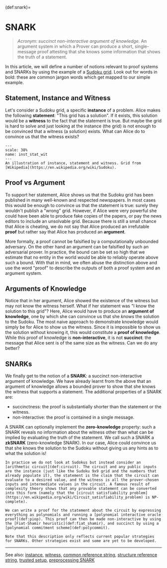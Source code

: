 (def:snark)=
# SNARK
> *Acronym: succinct non-interactive argument of knowledge.* An argument system in which a Prover can produce a short, single-message proof attesting that she knows some information that shows the truth of a statement.

In this article, we will define a number of notions relevant to proof systems and SNARKs by using the example of a [Sudoku grid](https://en.wikipedia.org/wiki/Sudoku). Look out for words in bold: these are common jargon words which get mapped to our simple example.

## Statement, Instance and Witness
Let's consider a Sudoku grid, a specific **instance** of a problem. Alice makes the following **statement**: "This grid has a solution". If it exists, this solution would be a **witness** to the fact that the statement is true. But maybe the grid is hard to solve and just looking at the instance (the grid) is not enough to be convinced that a witness (a solution) exists. What can Alice do to convince us that the witness exists?

```{figure} ../images/inst_stat_wit.png
---
scale: 38%
name: inst_stat_wit
---
An illustration of instance, statement and witness. Grid from [Wikipedia](https://en.wikipedia.org/wiki/Sudoku).
```

## Proof vs Argument
To support her statement, Alice shows us that the Sudoku grid has been published in many well-known and respected newspapers. In most cases this would be enough to convince us that the statement is true: surely they wouldn't publish a "wrong" grid. However, if Alice were very powerful she could have been able to produce fake copies of the papers, or pay the news editors to include an unsolvable grid. Because there is still a small chance that Alice is cheating, we do not say that Alice produced an irrefutable **proof** but rather say that Alice has produced an **argument**.

More formally, a proof cannot be falsified by a computationally unbounded adversary. On the other hand an argument can be falsified by such an adversarial prover. In practice, the bound can be set so high that we estimate that no entity in the world would be able to reliably operate above such a bound. With that in mind, we often abuse the distinction above and use the word "proof" to describe the outputs of both a proof system and an argument system.

## Arguments of Knowledge
Notice that in her argument, Alice showed the existence of the witness but may not know the witness herself. What if her statement was "I know the solution to this grid"? Here, Alice would have to produce an **argument of knowledge**, one by which she can convince us that she *knows* the solution to the Sudoku. The most naive approach to demonstrate knowledge would simply be for Alice to show us the witness. Since it is impossible to show us the solution without knowing it, this would constitute  a **proof of knowledge**. While this proof of knowledge is **non-interactive**, it is not **succinct**: the message that Alice sent is of the same size as the witness. Can we do any better?

## SNARKs
We finally get to the notion of a **SNARK**: a succinct non-interactive argument of knowledge. We have already learnt from the above that an argument of knowledge allows a bounded prover to show that she knows the witness that supports a statement. The additional properties of a SNARK are:
- succinctness: the proof is substantially shorter than the statement or the witness.
- non-interactive: the proof is contained in a single message.

A SNARK can optionally implement the **zero-knowledge** property: such a SNARK reveals no information about the witness other than what can be implied by evaluating the truth of the statement. We call such a SNARK a **zkSNARK** (zero-knowledge SNARK). In our case, Alice could convince us that she knows the solution to the Sudoku without giving us any hints as to what the solution is!


```{admonition} SNARKs in Practice [Advanced]
In practice we do not look at Sudokus but instead consider an [arithmetic circuit](def:circuit). The circuit and any public inputs are the instance (just like the Sudoku 9x9 grid and the numbers that already populate it), the statement is the claim that the circuit can evaluate to a desired value, and the witness is all the prover-chosen inputs and intermediate values in the circuit. A famous result of complexity theory shows that any provable statement can be converted into this form (namely that the [circuit satisfiability problem](https://en.wikipedia.org/wiki/Circuit_satisfiability_problem) is NP-complete).

We can write a proof for the statement about the circuit by expressing everything as polynomials and running a [polynomial interactive oracle proof](def:piop). This proof can then be made non-interactive by using the [Fiat-Shamir heuristic](def:fiat_shamir), and succinct by using a [polynomial commitment scheme](def:polycommit).

Note that this description only reflects current popular strategies for SNARKs. Other strategies exist and some are yet to be developed.
```

---

See also: [instance](def:instance), [witness](def:witness), [common reference string](def:crs), [structure reference string](def:srs), [trusted setup](def:trustedsetup), [preprocessing SNARK](def:presnark)